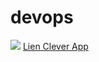 # devops

<img src="https://travis-ci.org/fredericdnd/devops.svg?branch=master" />
<a href="https://fredericdnd-devops.cleverapps.io/">Lien Clever App</a>

